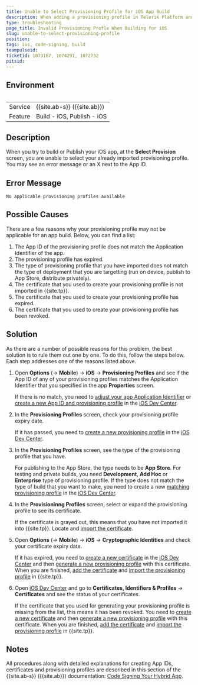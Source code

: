 ```yaml
---
title: Unable to Select Provisioning Profile for iOS App Build
description: When adding a provisioning profile in Telerik Platform and trying to build an iOS app, the provisioning profile seems to be invalid/not applicable, even though in Apple Dev Center it is valid.
type: troubleshooting
page_title: Invalid Provisioning Profle When Building for iOS
slug: unable-to-select-provisioning-profile
position:
tags: ios, code-signing, build
teampulseid:
ticketid: 1073167, 1074291, 1072732
pitsid:
---
```


## Environment
<table>
  <table>
  <tr>
    <td>Service</td>
    <td>{{site.ab-s}} ({{site.ab}})</td>
  </tr>
  <tr>
    <td>Feature</td>
    <td>Build - iOS, Publish - iOS</td>
  </tr>
</table>
</table>

## Description
When you try to build or Publish your iOS app, at the **Select Provision** screen, you are unable to select your already imported provisioning profile. You may see an error message or an X next to the App ID.

## Error Message
`No applicable provisioning profiles available`

## Possible Causes
There are a few reasons why your provisioning profile may not be applicable for an app build. Below, you can find a list:

1. The App ID of the provisioning profile does not match the Application Identifier of the app.
1. The provisioning profile has expired.
1. The type of provisioning profile that you have imported does not match the type of deployment that you are targetting (run on device, publish to App Store, distribute privately).
1. The certificate that you used to create your provisioning profile is not imported in {{site.tp}}.
1. The certificate that you used to create your provisioning profile has expired.
1. The certificate that you used to create your provisioning profile has been revoked.

## Solution
As there are a number of possible reasons for this problem, the best solution is to rule them out one by one. To do this, follow the steps below. Each step addresses one of the reasons listed above.

1. Open **Options** (&#8594; **Mobile**) &#8594; **iOS** &#8594; **Provisioning Profiles** and see if the App ID of any of your provisioning profiles matches the Application Identifier that you specified in the app **Properties** screen.

	If there is no match, you need to [adjust your app Application Identifier](https://docs.telerik.com/platform/appbuilder/cordova/configuring-your-app/general-properties) or [create a new App ID and provisioning profile](https://docs.telerik.com/platform/appbuilder/cordova/code-signing-your-app/configuring-code-signing-for-ios-apps/register-app-id) in the [iOS Dev Center](https://developer.apple.com/account/).
1. In the **Provisioning Profiles** screen, check your provisioning profile expiry date.

	If it has passed, you need to [create a new provisioning profile](https://docs.telerik.com/platform/appbuilder/cordova/code-signing-your-app/code-signing) in the [iOS Dev Center](https://developer.apple.com/account/).
1. In the **Provisioning Profiles** screen, see the type of the provisioning profile that you have.

	For publishing to the App Store, the type needs to be **App Store**. For testing and private builds, you need **Development**, **Add Hoc** or **Enterprise** type of provisioning profile. If the type does not match the type of build that you want to make, you need to create a new [matching provisioning profile](https://docs.telerik.com/platform/appbuilder/cordova/code-signing-your-app/code-sign-glossary#provisioning-profile) in the [iOS Dev Center](https://developer.apple.com/account/).
1. In the **Provisioninng Profiles** screen, select or expand the provisioning profile to see its certificate.

	If the certificate is grayed out, this means that you have not imported it into {{site.tp}}. Locate and [import the certificate](https://docs.telerik.com/platform/appbuilder/cordova/code-signing-your-app/configuring-code-signing-for-ios-apps/import-existing-ios-certificate).
1. Open **Options** (&#8594; **Mobile**) &#8594; **iOS** &#8594; **Cryptographic Identities** and check your certificate expiry date.

	If it has expired, you need to [create a new certificate](https://docs.telerik.com/platform/appbuilder/cordova/code-signing-your-app/configuring-code-signing-for-ios-apps/create-csr) in the [iOS Dev Center](https://developer.apple.com/account/) and then [generate a new provisioning profile](https://docs.telerik.com/platform/appbuilder/cordova/code-signing-your-app/code-signing) with this certificate. When you are finished, [add the certificate](https://docs.telerik.com/platform/appbuilder/cordova/code-signing-your-app/configuring-code-signing-for-ios-apps/add-new-certificate) and [import the provisioning profile](https://docs.telerik.com/platform/appbuilder/cordova/code-signing-your-app/configuring-code-signing-for-ios-apps/add-provisioning-profile) in {{site.tp}}.
1. Open [iOS Dev Center](https://developer.apple.com/account/) and go to **Certificates, Identifiers & Profiles** &#8594; **Certificates** and see the status of your certificates.

	If the certificate that you used for generating your provisioning profile is missing from the list, this means it has been revoked. You need to [create a new certificate](https://docs.telerik.com/platform/appbuilder/cordova/code-signing-your-app/configuring-code-signing-for-ios-apps/create-csr) and then [generate a new provisioning profile](https://docs.telerik.com/platform/appbuilder/cordova/code-signing-your-app/code-signing) with this certificate. When you are finished, [add the certificate](https://docs.telerik.com/platform/appbuilder/cordova/code-signing-your-app/configuring-code-signing-for-ios-apps/add-new-certificate) and [import the provisioning profile](https://docs.telerik.com/platform/appbuilder/cordova/code-signing-your-app/configuring-code-signing-for-ios-apps/add-provisioning-profile) in {{site.tp}}.

## Notes
All procedures along with detailed explanations for creating App IDs, certificates and provisioning profiles are described in this section of the {{site.ab-s}} ({{site.ab}}) documentation: [Code Signing Your Hybrid App](https://docs.telerik.com/platform/appbuilder/cordova/code-signing-your-app/code-signing).